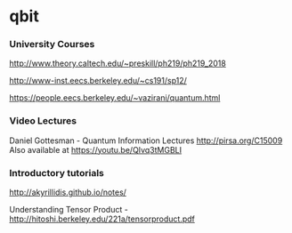 # qbit

### University Courses
http://www.theory.caltech.edu/~preskill/ph219/ph219_2018

http://www-inst.eecs.berkeley.edu/~cs191/sp12/

https://people.eecs.berkeley.edu/~vazirani/quantum.html

### Video Lectures
Daniel Gottesman - Quantum Information Lectures
http://pirsa.org/C15009  Also available at https://youtu.be/QIvq3tMGBLI

### Introductory tutorials
http://akyrillidis.github.io/notes/

Understanding Tensor Product - http://hitoshi.berkeley.edu/221a/tensorproduct.pdf

